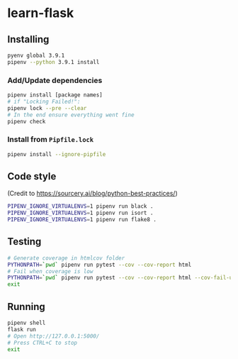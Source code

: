 # learn-flask

## Installing

```bash
pyenv global 3.9.1
pipenv --python 3.9.1 install
```

### Add/Update dependencies

```bash
pipenv install [package names]
# if "Locking Failed!":
pipenv lock --pre --clear
# In the end ensure everything went fine
pipenv check
```

### Install from `Pipfile.lock`

```bash
pipenv install --ignore-pipfile
```

## Code style

(Credit to https://sourcery.ai/blog/python-best-practices/)

```bash
PIPENV_IGNORE_VIRTUALENVS=1 pipenv run black .
PIPENV_IGNORE_VIRTUALENVS=1 pipenv run isort .
PIPENV_IGNORE_VIRTUALENVS=1 pipenv run flake8 .
```

## Testing

```bash
# Generate coverage in htmlcov folder
PYTHONPATH=`pwd` pipenv run pytest --cov --cov-report html
# Fail when coverage is low
PYTHONPATH=`pwd` pipenv run pytest --cov --cov-report html --cov-fail-under=100
exit
```

## Running

```bash
pipenv shell
flask run
# Open http://127.0.0.1:5000/
# Press CTRL+C to stop
exit
```
